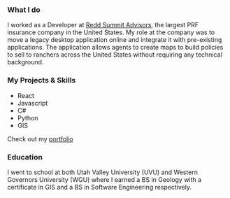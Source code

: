 ### What I do
I worked as a Developer at [Redd Summit Advisors](https://www.reddsummit.com/), the largest PRF insurance company in the United States. My role at the company was to move a legacy desktop application online and integrate it with pre-existing applications. The application allows agents to create maps to build policies to sell to ranchers across the United States without requiring any technical background.

### My Projects & Skills
- React
- Javascript
- C#
- Python
- GIS


Check out my [portfolio](https://keikepono.github.io)

### Education
I went to school at both Utah Valley University (UVU) and Western Governors University (WGU) where I earned a BS in Geology with a certificate in GIS and a BS in Software Engineering respectively.

